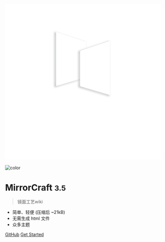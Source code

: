 ![logo](images/logo.png)

![color](#000)

# MirrorCraft <small>3.5</small>

> 镜面工艺wiki

- 简单、轻便 (压缩后 ~21kB)
- 无需生成 html 文件
- 众多主题

[GitHub](https://github.com/docsifyjs/docsify/)
[Get Started](#docsify)